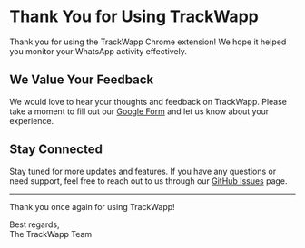 # Thank You for Using TrackWapp

Thank you for using the TrackWapp Chrome extension! We hope it helped you monitor your WhatsApp activity effectively.

## We Value Your Feedback

We would love to hear your thoughts and feedback on TrackWapp. Please take a moment to fill out our [Google Form](https://forms.gle/your-google-form-link) and let us know about your experience.

## Stay Connected

Stay tuned for more updates and features. If you have any questions or need support, feel free to reach out to us through our [GitHub Issues](https://github.com/rizwansoaib/whatsapp-monitor/issues) page.

---

Thank you once again for using TrackWapp!

Best regards,  
The TrackWapp Team
